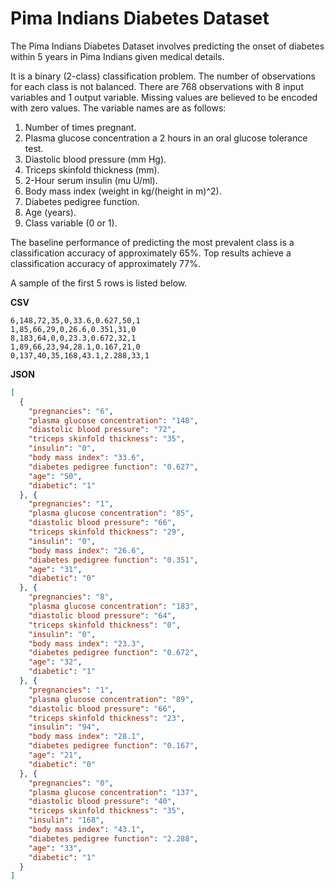 # Pima Indians Diabetes Dataset

The Pima Indians Diabetes Dataset involves predicting the onset of diabetes within 5 years in Pima Indians given medical details.

It is a binary (2-class) classification problem. The number of observations for each class is not balanced. There are 768 observations with 8 input variables and 1 output variable. Missing values are believed to be encoded with zero values. The variable names are as follows:

1. Number of times pregnant.
2. Plasma glucose concentration a 2 hours in an oral glucose tolerance test.
3. Diastolic blood pressure (mm Hg).
4. Triceps skinfold thickness (mm).
5. 2-Hour serum insulin (mu U/ml).
6. Body mass index (weight in kg/(height in m)^2).
7. Diabetes pedigree function.
8. Age (years).
9. Class variable (0 or 1).

The baseline performance of predicting the most prevalent class is a classification accuracy of approximately 65%. Top results achieve a classification accuracy of approximately 77%.

A sample of the first 5 rows is listed below.

**CSV**

```csv
6,148,72,35,0,33.6,0.627,50,1
1,85,66,29,0,26.6,0.351,31,0
8,183,64,0,0,23.3,0.672,32,1
1,89,66,23,94,28.1,0.167,21,0
0,137,40,35,168,43.1,2.288,33,1
```

**JSON**

```json
[
  {
    "pregnancies": "6",
    "plasma glucose concentration": "148",
    "diastolic blood pressure": "72",
    "triceps skinfold thickness": "35",
    "insulin": "0",
    "body mass index": "33.6",
    "diabetes pedigree function": "0.627",
    "age": "50",
    "diabetic": "1"
  }, {
    "pregnancies": "1",
    "plasma glucose concentration": "85",
    "diastolic blood pressure": "66",
    "triceps skinfold thickness": "29",
    "insulin": "0",
    "body mass index": "26.6",
    "diabetes pedigree function": "0.351",
    "age": "31",
    "diabetic": "0"
  }, {
    "pregnancies": "8",
    "plasma glucose concentration": "183",
    "diastolic blood pressure": "64",
    "triceps skinfold thickness": "0",
    "insulin": "0",
    "body mass index": "23.3",
    "diabetes pedigree function": "0.672",
    "age": "32",
    "diabetic": "1"
  }, {
    "pregnancies": "1",
    "plasma glucose concentration": "89",
    "diastolic blood pressure": "66",
    "triceps skinfold thickness": "23",
    "insulin": "94",
    "body mass index": "28.1",
    "diabetes pedigree function": "0.167",
    "age": "21",
    "diabetic": "0"
  }, {
    "pregnancies": "0",
    "plasma glucose concentration": "137",
    "diastolic blood pressure": "40",
    "triceps skinfold thickness": "35",
    "insulin": "168",
    "body mass index": "43.1",
    "diabetes pedigree function": "2.288",
    "age": "33",
    "diabetic": "1"
  }
]
```